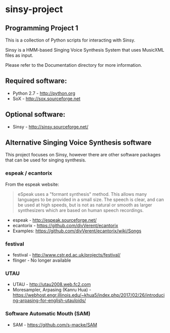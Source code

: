 # sinsy-project

## Programming Project 1

This is a collection of Python scripts for interacting with Sinsy.

Sinsy is a HMM-based Singing Voice Synthesis System that uses MusicXML files
as input.

Please refer to the Documentation directory for more information.

## Required software:

- Python 2.7 - http://python.org
- SoX - http://sox.sourceforge.net

## Optional software:

- Sinsy - http://sinsy.sourceforge.net/

## Alternative Singing Voice Synthesis software

This project focuses on Sinsy, however there are other software packages
that can be used for singing synthesis.

### espeak / ecantorix

From the espeak website:

> eSpeak uses a "formant synthesis" method. This allows many languages to be provided in a small size. The speech is clear, and can be used at high speeds, but is not as natural or smooth as larger synthesizers which are based on human speech recordings.

- espeak - http://espeak.sourceforge.net/
- ecantorix - https://github.com/divVerent/ecantorix
- Examples: https://github.com/divVerent/ecantorix/wiki/Songs

### festival

- festival - http://www.cstr.ed.ac.uk/projects/festival/
- flinger - No longer available

### UTAU

- UTAU - http://utau2008.web.fc2.com
- Moresampler, Arpasing (Kanru Hua) - https://webhost.engr.illinois.edu/~khua5/index.php/2017/02/26/introducing-arpasing-for-english-utauloids/

### Software Automatic Mouth (SAM)

- SAM - https://github.com/s-macke/SAM

